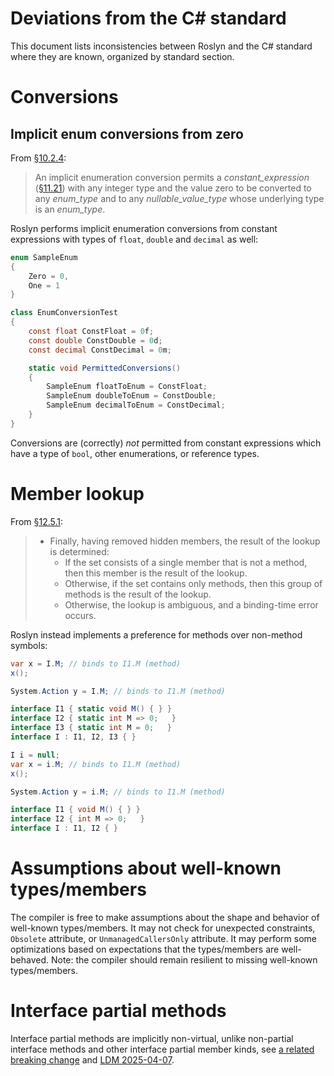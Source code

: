 # Deviations from the C# standard

This document lists inconsistencies between Roslyn and the C# standard where they are known, organized by standard section.

# Conversions

## Implicit enum conversions from zero

From [§10.2.4](http://csharpstandard/standard/conversions.md#1024-implicit-enumeration-conversions):

> An implicit enumeration conversion permits a *constant_expression* ([§11.21](http://csharpstandard/standard/expressions.md#1121-constant-expressions)) with any integer type and the value zero to be converted to any *enum_type* and to any *nullable_value_type* whose underlying type is an *enum_type*.

Roslyn performs implicit enumeration conversions from constant expressions with types of `float`, `double` and `decimal` as well:

```csharp
enum SampleEnum
{
    Zero = 0,
    One = 1
}

class EnumConversionTest
{
    const float ConstFloat = 0f;
    const double ConstDouble = 0d;
    const decimal ConstDecimal = 0m;

    static void PermittedConversions()
    {
        SampleEnum floatToEnum = ConstFloat;
        SampleEnum doubleToEnum = ConstDouble;
        SampleEnum decimalToEnum = ConstDecimal;
    }
}
```

Conversions are (correctly) *not* permitted from constant expressions which have a type of `bool`, other enumerations, or reference types.

# Member lookup

From [§12.5.1](https://github.com/dotnet/csharpstandard/blob/draft-v8/standard/expressions.md#125-member-lookup):

> - Finally, having removed hidden members, the result of the lookup is determined:
>   - If the set consists of a single member that is not a method, then this member is the result of the lookup.
>   - Otherwise, if the set contains only methods, then this group of methods is the result of the lookup.
>   - Otherwise, the lookup is ambiguous, and a binding-time error occurs.

Roslyn instead implements a preference for methods over non-method symbols:

```csharp
var x = I.M; // binds to I1.M (method)
x();

System.Action y = I.M; // binds to I1.M (method)

interface I1 { static void M() { } }
interface I2 { static int M => 0;   }
interface I3 { static int M = 0;   }
interface I : I1, I2, I3 { }
```

```csharp
I i = null;
var x = i.M; // binds to I1.M (method)
x();

System.Action y = i.M; // binds to I1.M (method)

interface I1 { void M() { } }
interface I2 { int M => 0;   }
interface I : I1, I2 { }
```

# Assumptions about well-known types/members

The compiler is free to make assumptions about the shape and behavior of well-known types/members.
It may not check for unexpected constraints, `Obsolete` attribute, or `UnmanagedCallersOnly` attribute.
It may perform some optimizations based on expectations that the types/members are well-behaved.
Note: the compiler should remain resilient to missing well-known types/members.

# Interface partial methods

Interface partial methods are implicitly non-virtual,
unlike non-partial interface methods and other interface partial member kinds,
see [a related breaking change](./Compiler%20Breaking%20Changes%20-%20DotNet%2010.md#partial-properties-and-events-are-now-implicitly-virtual-and-public)
and [LDM 2025-04-07](https://github.com/dotnet/csharplang/blob/main/meetings/2025/LDM-2025-04-07.md#breaking-change-discussion-making-partial-members-in-interfaces-virtual-andor-public).
